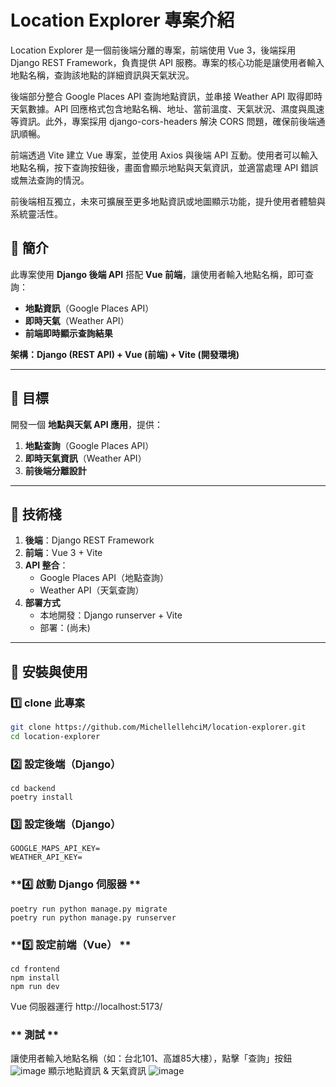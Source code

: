 # **Location Explorer 專案介紹**
Location Explorer 是一個前後端分離的專案，前端使用 Vue 3，後端採用 Django REST Framework，負責提供 API 服務。專案的核心功能是讓使用者輸入地點名稱，查詢該地點的詳細資訊與天氣狀況。

後端部分整合 Google Places API 查詢地點資訊，並串接 Weather API 取得即時天氣數據。API 回應格式包含地點名稱、地址、當前溫度、天氣狀況、濕度與風速等資訊。此外，專案採用 django-cors-headers 解決 CORS 問題，確保前後端通訊順暢。

前端透過 Vite 建立 Vue 專案，並使用 Axios 與後端 API 互動。使用者可以輸入地點名稱，按下查詢按鈕後，畫面會顯示地點與天氣資訊，並適當處理 API 錯誤或無法查詢的情況。

前後端相互獨立，未來可擴展至更多地點資訊或地圖顯示功能，提升使用者體驗與系統靈活性。



## **📖 簡介**
此專案使用 **Django 後端 API** 搭配 **Vue 前端**，讓使用者輸入地點名稱，即可查詢：
- **地點資訊**（Google Places API）
- **即時天氣**（Weather API）
- **前端即時顯示查詢結果**

**架構：Django (REST API) + Vue (前端) + Vite (開發環境)**

---

## **📌 目標**
開發一個 **地點與天氣 API 應用**，提供：
1. **地點查詢**（Google Places API）
2. **即時天氣資訊**（Weather API）
3. **前後端分離設計**

---

## **📌 技術棧**
1. **後端**：Django REST Framework  
2. **前端**：Vue 3 + Vite  
3. **API 整合**：
   - Google Places API（地點查詢）
   - Weather API（天氣查詢）
4. **部署方式**
   - 本地開發：Django runserver + Vite
   - 部署：(尚未)

---

## **🔧 安裝與使用**
### **1️⃣ clone 此專案**
```bash
git clone https://github.com/MichellellehciM/location-explorer.git
cd location-explorer
```

### **2️⃣ 設定後端（Django）**
```
cd backend
poetry install
```

### **3️⃣ 設定後端（Django）**
```
GOOGLE_MAPS_API_KEY=
WEATHER_API_KEY=
```

### **4️⃣ 啟動 Django 伺服器 **
```
poetry run python manage.py migrate
poetry run python manage.py runserver
```

### **5️⃣ 設定前端（Vue） **
```
cd frontend
npm install
npm run dev
```
Vue 伺服器運行 http://localhost:5173/

### ** 測試 **
讓使用者輸入地點名稱（如：台北101、高雄85大樓），點擊「查詢」按鈕
![image](https://github.com/user-attachments/assets/3e34ccae-5ade-486a-ba6d-85f75a68859f)
顯示地點資訊 & 天氣資訊
![image](https://github.com/user-attachments/assets/e7399926-07df-414d-8926-c9b455ee1030)

